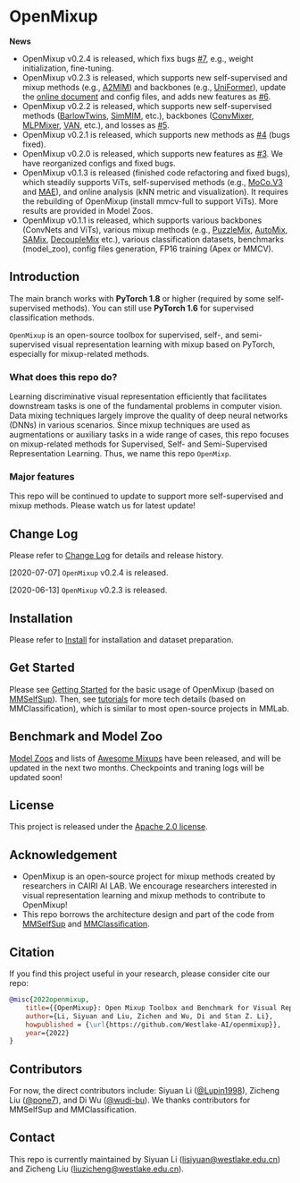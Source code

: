 # OpenMixup

**News**

* OpenMixup v0.2.4 is released, which fixs bugs [#7](https://github.com/Westlake-AI/openmixup/issues/7), e.g., weight initialization, fine-tuning.
* OpenMixup v0.2.3 is released, which supports new self-supervised and mixup methods (e.g., [A2MIM](https://arxiv.org/abs/2205.13943)) and backbones (e.g., [UniFormer](https://arxiv.org/abs/2201.09450)), update the [online document](https://westlake-ai.github.io/openmixup/) and config files, and adds new features as [#6](https://github.com/Westlake-AI/openmixup/issues/6).
* OpenMixup v0.2.2 is released, which supports new self-supervised methods ([BarlowTwins](https://arxiv.org/abs/2103.03230), [SimMIM](https://arxiv.org/abs/2111.09886), etc.), backbones ([ConvMixer](https://arxiv.org/pdf/2201.09792.pdf), [MLPMixer](https://arxiv.org/pdf/2105.01601.pdf), [VAN](https://arxiv.org/pdf/2202.09741v2.pdf), etc.), and losses as [#5](https://github.com/Westlake-AI/openmixup/issues/5).
* OpenMixup v0.2.1 is released, which supports new methods as [#4](https://github.com/Westlake-AI/openmixup/issues/4) (bugs fixed).
* OpenMixup v0.2.0 is released, which supports new features as [#3](https://github.com/Westlake-AI/openmixup/issues/3). We have reorganized configs and fixed bugs.
* OpenMixup v0.1.3 is released (finished code refactoring and fixed bugs), which steadily supports ViTs, self-supervised methods (e.g., [MoCo.V3](https://arxiv.org/abs/2104.02057) and [MAE](https://arxiv.org/abs/2111.06377)), and online analysis (kNN metric and visualization). It requires the rebuilding of OpenMixup (install mmcv-full to support ViTs). More results are provided in Model Zoos.
* OpenMixup v0.1.1 is released, which supports various backbones (ConvNets and ViTs), various mixup methods (e.g., [PuzzleMix](https://arxiv.org/abs/2009.06962), [AutoMix](https://arxiv.org/pdf/2103.13027), [SAMix](https://arxiv.org/pdf/2111.15454), [DecoupleMix](https://arxiv.org/abs/2203.10761) etc.), various classification datasets, benchmarks (model_zoo), config files generation, FP16 training (Apex or MMCV).

## Introduction

The main branch works with **PyTorch 1.8** or higher (required by some self-supervised methods). You can still use **PyTorch 1.6** for supervised classification methods.

`OpenMixup` is an open-source toolbox for supervised, self-, and semi-supervised visual representation learning with mixup based on PyTorch, especially for mixup-related methods.

### What does this repo do?

Learning discriminative visual representation efficiently that facilitates downstream tasks is one of the fundamental problems in computer vision. Data mixing techniques largely improve the quality of deep neural networks (DNNs) in various scenarios. Since mixup techniques are used as augmentations or auxiliary tasks in a wide range of cases, this repo focuses on mixup-related methods for Supervised, Self- and Semi-Supervised Representation Learning. Thus, we name this repo `OpenMixp`.

### Major features

This repo will be continued to update to support more self-supervised and mixup methods. Please watch us for latest update!

## Change Log

Please refer to [Change Log](docs/en/changelog.md) for details and release history.

[2020-07-07] `OpenMixup` v0.2.4 is released.

[2020-06-13] `OpenMixup` v0.2.3 is released.

## Installation

Please refer to [Install](docs/en/install.md) for installation and dataset preparation.

## Get Started

Please see [Getting Started](docs/en/get_started.md) for the basic usage of OpenMixup (based on [MMSelfSup](https://github.com/open-mmlab/mmselfsup)).
Then, see [tutorials](docs/en/tutorials) for more tech details (based on MMClassification), which is similar to most open-source projects in MMLab.

## Benchmark and Model Zoo

[Model Zoos](docs/en/model_zoos) and lists of [Awesome Mixups](docs/en/awesome_mixups) have been released, and will be updated in the next two months. Checkpoints and traning logs will be updated soon!

## License

This project is released under the [Apache 2.0 license](LICENSE).

## Acknowledgement

- OpenMixup is an open-source project for mixup methods created by researchers in CAIRI AI LAB. We encourage researchers interested in visual representation learning and mixup methods to contribute to OpenMixup!
- This repo borrows the architecture design and part of the code from [MMSelfSup](https://github.com/open-mmlab/mmselfsup) and [MMClassification](https://github.com/open-mmlab/mmclassification).

## Citation

If you find this project useful in your research, please consider cite our repo:

```BibTeX
@misc{2022openmixup,
    title={{OpenMixup}: Open Mixup Toolbox and Benchmark for Visual Representation Learning},
    author={Li, Siyuan and Liu, Zichen and Wu, Di and Stan Z. Li},
    howpublished = {\url{https://github.com/Westlake-AI/openmixup}},
    year={2022}
}
```

## Contributors

For now, the direct contributors include: Siyuan Li ([@Lupin1998](https://github.com/Lupin1998)), Zicheng Liu ([@pone7](https://github.com/pone7)), and Di Wu ([@wudi-bu](https://github.com/wudi-bu)). We thanks contributors for MMSelfSup and MMClassification.

## Contact

This repo is currently maintained by Siyuan Li (lisiyuan@westlake.edu.cn) and Zicheng Liu (liuzicheng@westlake.edu.cn).
